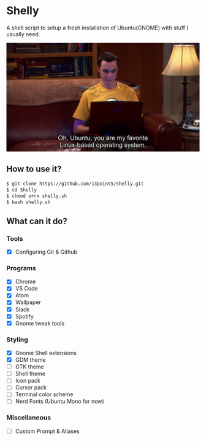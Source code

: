 # Shelly
A shell script to setup a fresh installation of Ubuntu(GNOME) with stuff I usually need.

![Sheldon on Ubuntu](images/sheldon-ubuntu.png)

## How to use it?
```shell
$ git clone https://github.com/13point5/Shelly.git
$ cd Shelly
$ chmod u+rx shelly.sh
$ bash shelly.sh
```

## What can it do?

### Tools
- [x] Configuring Git & Github

### Programs
- [x] Chrome
- [x] VS Code
- [x] Atom
- [x] Wallpaper
- [x] Slack
- [x] Spotify
- [x] Gnome tweak tools

### Styling
- [x] Gnome Shell extensions
- [x] GDM theme
- [ ] GTK theme
- [ ] Shell theme
- [ ] Icon pack
- [ ] Cursor pack
- [ ] Terminal color scheme
- [ ] Nerd Fonts (Ubuntu Mono for now)

### Miscellaneous
- [ ] Custom Prompt & Aliases
